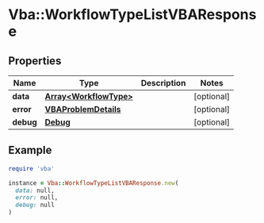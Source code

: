 # Vba::WorkflowTypeListVBAResponse

## Properties

| Name | Type | Description | Notes |
| ---- | ---- | ----------- | ----- |
| **data** | [**Array&lt;WorkflowType&gt;**](WorkflowType.md) |  | [optional] |
| **error** | [**VBAProblemDetails**](VBAProblemDetails.md) |  | [optional] |
| **debug** | [**Debug**](Debug.md) |  | [optional] |

## Example

```ruby
require 'vba'

instance = Vba::WorkflowTypeListVBAResponse.new(
  data: null,
  error: null,
  debug: null
)
```

